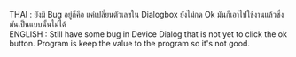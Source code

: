 THAI : ยังมี Bug อยู่ก็คือ แค่เปลี่ยนตัวเลขใน Dialogbox ยังไม่กด Ok มันก็เอาไปใช้งานแล้วซึ่งมันเป็นแบบนั้นไม่ได้</br>
ENGLISH : Still have some bug in Device Dialog that is not yet to click the ok button. Program is keep the value to the program so it's not good.
